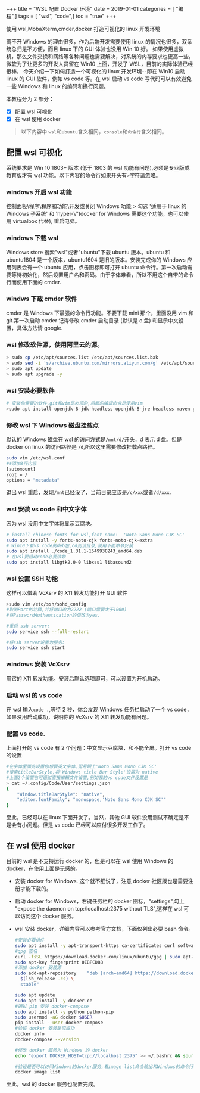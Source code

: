 +++
title = "WSL 配置 Docker 环境"
date = 2019-01-01
categories = [ "编程",]
tags = [ "wsl", "code",]
toc = "true"
+++


使用 wsl,MobaXterm,cmder,docker 打造可视化的 linux 开发环境

离不开 Windows 的理由很多，作为后端开发需要使用 linux 的情况也很多，双系统总归是不方便，而且 linux 下的 GUI 体验也没用 Win 10 好。
如果使用虚拟机，那么文件交换和网络等各种问题也需要解决，对系统的内存要求也更高一些。微软为了让更多的开发人员留在 Win10 上面，开发了 WSL，目前的实际体验已经很棒，
今天介绍一下如何打造一个可视化的 linux 开发环境--即在 Win10 启动 linux 的 GUI 软件，例如 vs code 等。在 wsl 启动 vs code 写代码可以有效避免一些 Windows 和 linux 的编码和换行问题。

本教程分为 2 部分：

- [x] 配置 wsl 可视化
- [x] 在 wsl 使用 docker

> 以下内容中 `wsl`和`ubuntu`含义相同，`console`和`命令行`含义相同。

<!--more-->

## 配置 wsl 可视化
系统要求是 Win 10 1803+ 版本 (低于 1803 的 wsl 功能有问题),必须是专业版或教育版才有 wsl 功能。以下内容的命令行如果开头有`>`字符请忽略。

### windows 开启 wsl 功能
控制面板\程序\程序和功能\开发或关闭 Windows 功能 > 勾选 '适用于 linux 的 Windows 子系统' 和 'hyper-V'(docker for Windows 需要这个功能，也可以使用 virtualbox 代替), 重启电脑。

### windows 下载 wsl
Windows store 搜索"wsl"或者"ubuntu"下载 ubuntu 版本。ubuntu 和 ubuntu1804 是一个版本，ubuntu1604 是旧的版本。安装完成你的 Windows 应用列表会有一个 ubuntu 应用，点击图标即可打开 ubuntu 命令行。第一次启动需要等待初始化，然后设置用户名和密码。由于字体难看，所以不用这个自带的命令行而使用下面的 cmder.

### windws 下载 cmder 软件
cmder 是 Windows 下最强的命令行功能。不要下载 mini 那个，里面没用 vim 和 git.第一次启动 cmder 记得修改 cmder 启动目录 (默认是 c 盘) 和显示中文设置，具体方法请 google.

### wsl 修改软件源，使用阿里云的源。
```bash
> sudo cp /etc/apt/sources.list /etc/apt/sources.list.bak
> sudo sed -i 's/archive.ubuntu.com/mirrors.aliyun.com/g' /etc/apt/sources.list
> sudo apt update
> sudo apt upgrade -y
```

### wsl 安装必要软件
```bash
# 安装你需要的软件,git和vim是必须的,后面的编辑命令是使用vim
>sudo apt install openjdk-8-jdk-headless openjdk-8-jre-headless maven git unzip vim -y
```

### 修改 wsl 下 Windows 磁盘挂载点
默认的 Windows 磁盘在 wsl 的访问方式是`/mnt/d/`开头，d 表示 d 盘。但是 docker on linux 的访问路径是 `/d`,所以这里需要修改挂载点路径。

```bash
sudo vim /etc/wsl.conf
##添加3行内容
[automount] 
root = / 
options = "metadata"
```
退出 wsl 重启，发现`/mnt`已经没了，当前目录应该是`/c/xxx`或者`/d/xxx`.

### wsl 安装 vs code 和中文字体
因为 wsl 没用中文字体将显示豆腐块。

```bash
# install chinese fonts for wsl,font name:  'Noto Sans Mono CJK SC'
sudo apt install -y fonts-noto-cjk fonts-noto-cjk-extra
# Win10下载vs code的deb包,cd到该目录,使用下面命令安装
sudo apt install ./code_1.31.1-1549938243_amd64.deb
# 在wsl要启动code必要依赖
sudo apt install libgtk2.0-0 libxss1 libasound2
```

### wsl 设置 SSH 功能
这样可以借助 VcXsrv 的 X11 转发功能打开 GUI 软件

```bash
>sudo vim /etc/ssh/sshd_config
#取消Port的注释,并将端口改为2222 (端口需要大于1000)
#将PasswordAuthentication的值改为yes.

#重启 ssh server:
sudo service ssh --full-restart

#将ssh server设置为服务:
sudo service ssh start
```

### windows 安装 VcXsrv
用它的 X11 转发功能。安装后默认选项即可，可以设置为开机启动。

### 启动 wsl 的 vs code
在 wsl 输入`code .`,等待 2 秒，你会发现 Windows 任务栏启动了一个 vs code，如果没用启动成功，说明你的 VcXsrv 的 X11 转发功能有问题。

### 配置 vs code. 
上面打开的 vs code 有 2 个问题：中文显示豆腐块，和不能全屏。打开 vs code 的设置
```bash
#在字体里面先设置你想要英文字体,逗号跟上'Noto Sans Mono CJK SC'
#搜索titleBarStyle,将'Window: title Bar Style'设置为 native
#上面2个设置也可通过直接编辑文件设置,例如我的vs code文件设置是
> cat ~/.config/Code/User/settings.json
{
    "Window.titleBarStyle": "native",
    "editor.fontFamily": "monospace,'Noto Sans Mono CJK SC'"
}
```
至此，已经可以在 linux 下面开发了。当然，其他 GUI 软件没用测试不确定是不是会有小问题。但是 vs code 已经可以应付很多开发工作了。

## 在 wsl 使用 docker

目前的 wsl 是不支持运行 docker 的，但是可以在 wsl 使用 Windows 的 docker，在使用上面是无感的。

- 安装 docker for Windows. 这个就不细说了，注意 docker 社区版也是需要注册才能下载的。

- 启动 docker for Windows，右键任务栏的 docker 图标，"settings",勾上 "expose the daemon on tcp:/localhost:2375 without TLS",这样在 wsl 可以访问这个 docker 服务。

- wsl 安装 docker，详细内容可以参考官方文档，下面仅列出必要 bash 命令。
  
    ```bash
    #安装必要组件
    sudo apt install -y apt-transport-https ca-certificates curl software-properties-common
    #gpg 签名
    curl -fsSL https://download.docker.com/linux/ubuntu/gpg | sudo apt-key add -
    sudo apt-key fingerprint 0EBFCD88
    #添加 docker 安装源
    sudo add-apt-repository    "deb [arch=amd64] https://download.docker.com/linux/ubuntu \
      $(lsb_release -cs) \
      stable"

    sudo apt update
    sudo apt install -y docker-ce
    #通过 pip 安装 docker-compose
    sudo apt install -y python python-pip
    sudo usermod -aG docker $USER
    pip install --user docker-compose
    #验证 docker 安装是否成功
    docker info
    docker-compose --version

    #修改 docker 服务为 Windows 的 docker
    echo "export DOCKER_HOST=tcp://localhost:2375" >> ~/.bashrc && source ~/.bashrc

    #验证是否可以访问Windows的docker服务,看image list命令输出和Windows的命令行下面的image list输出是不是完全一样. 可以先在Windows下用docker拉几个镜像.然后在wsl验证
    docker image list
    ```

至此，wsl 的 docker 服务也配置完成。

